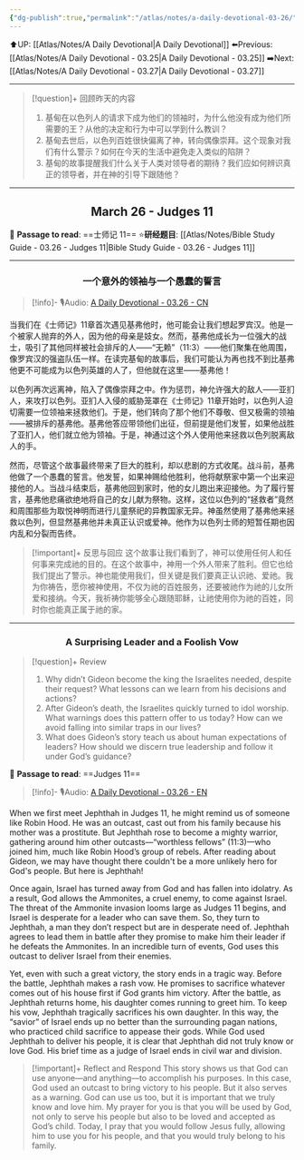 ```yaml
---
{"dg-publish":true,"permalink":"/atlas/notes/a-daily-devotional-03-26/"}
---
```


 ⬆️UP: [[Atlas/Notes/A Daily Devotional\|A Daily Devotional]]
⬅️Previous: [[Atlas/Notes/A Daily Devotional - 03.25\|A Daily Devotional - 03.25]]
➡️Next: [[Atlas/Notes/A Daily Devotional - 03.27\|A Daily Devotional - 03.27]]

---

> [!question]+ 回顾昨天的内容
> 1. ⁠基甸在以色列人的请求下成为他们的领袖时，为什么他没有成为他们所需要的王？从他的决定和行为中可以学到什么教训？
> 2. ⁠基甸去世后，以色列百姓很快偏离了神，转向偶像崇拜。这个现象对我们有什么警示？如何在今天的生活中避免走入类似的陷阱？
> 3. 基甸的故事提醒我们什么关于人类对领导者的期待？我们应如何辨识真正的领导者，并在神的引导下跟随他？


---
## <center>March 26 -  Judges 11</center>

📖 **Passage to read**: ==士师记 11==
⭐**研经题目**: [[Atlas/Notes/Bible Study Guide - 03.26 - Judges 11\|Bible Study Guide - 03.26 - Judges 11]]

---
### <center>一个意外的领袖与一个愚蠢的誓言</center>

> [!info]- 🎙️Audio: [A Daily Devotional - 03.26 - CN]()


当我们在《士师记》11章首次遇见基弗他时，他可能会让我们想起罗宾汉。他是一个被家人抛弃的外人，因为他的母亲是妓女。然而，基弗他成长为一位强大的战士，吸引了其他同样被社会排斥的人——“无赖”（11:3）——他们聚集在他周围，像罗宾汉的强盗队伍一样。在读完基甸的故事后，我们可能认为再也找不到比基弗他更不可能成为以色列英雄的人了，但他就在这里——基弗他！

以色列再次远离神，陷入了偶像崇拜之中。作为惩罚，神允许强大的敌人——亚扪人，来攻打以色列。亚扪人入侵的威胁笼罩在《士师记》11章开始时，以色列人迫切需要一位领袖来拯救他们。于是，他们转向了那个他们不尊敬、但又极需的领袖——被排斥的基弗他。基弗他答应带领他们出征，但前提是他们发誓，如果他战胜了亚扪人，他们就立他为领袖。于是，神通过这个外人使用他来拯救以色列脱离敌人的手。

然而，尽管这个故事最终带来了巨大的胜利，却以悲剧的方式收尾。战斗前，基弗他做了一个愚蠢的誓言。他发誓，如果神赐给他胜利，他将献祭家中第一个出来迎接他的人。当战斗结束后，基弗他回到家时，他的女儿跑出来迎接他。为了履行誓言，基弗他悲痛欲绝地将自己的女儿献为祭物。这样，这位以色列的“拯救者”竟然和周围那些为取悦神明而进行儿童祭祀的异教国家无异。神虽然使用了基弗他来拯救以色列，但显然基弗他并未真正认识或爱神。他作为以色列士师的短暂任期也因内乱和分裂而告终。

> [!important]+ 反思与回应
这个故事让我们看到了，神可以使用任何人和任何事来完成祂的目的。在这个故事中，神用一个外人带来了胜利。但它也给我们提出了警示。神也能使用我们，但关键是我们要真正认识祂、爱祂。我为你祷告，愿你被神使用，不仅为祂的百姓服务，还要被祂作为祂的儿女所爱和接纳。今天，我祈祷你能够全心跟随耶稣，让祂使用你为祂的百姓，同时你也能真正属于祂的家。




---
### <center>A Surprising Leader and a Foolish Vow</center>

> [!question]+ Review
> 1. ⁠Why didn’t Gideon become the king the Israelites needed, despite their request? What lessons can we learn from his decisions and actions?
> 2. After Gideon’s death, the Israelites quickly turned to idol worship. What warnings does this pattern offer to us today? How can we avoid falling into similar traps in our lives?
> 3. What does Gideon’s story teach us about human expectations of leaders? How should we discern true leadership and follow it under God’s guidance?

📖 **Passage to read**: ==Judges 11==

> [!info]- 🎙️Audio: [A Daily Devotional - 03.26 - EN]()  

When we first meet Jephthah in Judges 11, he might remind us of someone like Robin Hood. He was an outcast, cast out from his family because his mother was a prostitute. But Jephthah rose to become a mighty warrior, gathering around him other outcasts—“worthless fellows” (11:3)—who joined him, much like Robin Hood’s group of rebels. After reading about Gideon, we may have thought there couldn't be a more unlikely hero for God's people. But here is Jephthah!

Once again, Israel has turned away from God and has fallen into idolatry. As a result, God allows the Ammonites, a cruel enemy, to come against Israel. The threat of the Ammonite invasion looms large as Judges 11 begins, and Israel is desperate for a leader who can save them. So, they turn to Jephthah, a man they don’t respect but are in desperate need of. Jephthah agrees to lead them in battle after they promise to make him their leader if he defeats the Ammonites. In an incredible turn of events, God uses this outcast to deliver Israel from their enemies.

Yet, even with such a great victory, the story ends in a tragic way. Before the battle, Jephthah makes a rash vow. He promises to sacrifice whatever comes out of his house first if God grants him victory. After the battle, as Jephthah returns home, his daughter comes running to greet him. To keep his vow, Jephthah tragically sacrifices his own daughter. In this way, the “savior” of Israel ends up no better than the surrounding pagan nations, who practiced child sacrifice to appease their gods. While God used Jephthah to deliver his people, it is clear that Jephthah did not truly know or love God. His brief time as a judge of Israel ends in civil war and division.

> [!important]+ Reflect and Respond
This story shows us that God can use anyone—and anything—to accomplish his purposes. In this case, God used an outcast to bring victory to his people. But it also serves as a warning. God can use us too, but it is important that we truly know and love him. My prayer for you is that you will be used by God, not only to serve his people but also to be loved and accepted as God’s child. Today, I pray that you would follow Jesus fully, allowing him to use you for his people, and that you would truly belong to his family.






































